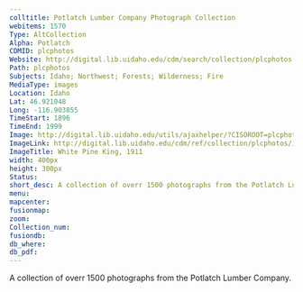 ```yaml
---
colltitle: Potlatch Lumber Company Photograph Collection
webitems: 1570
Type: AltCollection
Alpha: Potlatch
CDMID: plcphotos
Website: http://digital.lib.uidaho.edu/cdm/search/collection/plcphotos
Path: plcphotos
Subjects: Idaho; Northwest; Forests; Wilderness; Fire
MediaType: images
Location: Idaho
Lat: 46.921048
Long: -116.903855
TimeStart: 1896
TimeEnd: 1999
Image: http://digital.lib.uidaho.edu/utils/ajaxhelper/?CISOROOT=plcphotos&CISOPTR=16&action=2&DMSCALE=25&DMWIDTH=400&DMHEIGHT=350&DMX=0&DMY=0&DMTEXT=&DMROTATE=0&DMID
ImageLink: http://digital.lib.uidaho.edu/cdm/ref/collection/plcphotos/id/16
ImageTitle: White Pine King, 1911
width: 400px
height: 300px
Status: 
short_desc: A collection of overr 1500 photographs from the Potlatch Lumber Company 
menu: 
mapcenter: 
fusionmap: 
zoom: 
Collection_num: 
fusiondb: 
db_where: 
db_pdf: 
---
```

A collection of overr 1500 photographs from the Potlatch Lumber Company. 